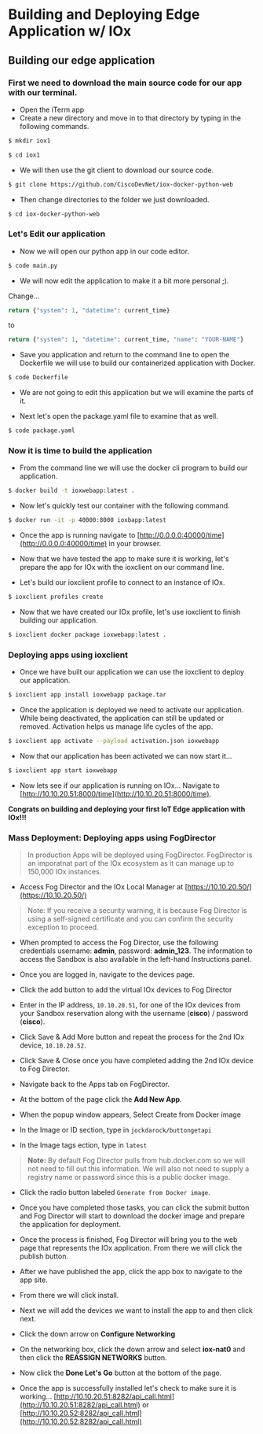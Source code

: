 # Building and Deploying Edge Application w/ IOx

## Building our edge application

### First we need to download the main source code for our app with our terminal.
* Open the iTerm app
* Create a new directory and move in to that directory by typing in the following commands.
```bash
$ mkdir iox1

$ cd iox1
```

* We will then use the git client to download our source code.
```bash
$ git clone https://github.com/CiscoDevNet/iox-docker-python-web
```

* Then change directories to the folder we just downloaded.

```bash
$ cd iox-docker-python-web
```

### Let's Edit our application
* Now we will open our python app in our code editor.

```bash
$ code main.py
```

* We will now edit the application to make it a bit more personal ;).

Change...
```python
return {"system": 1, "datetime": current_time}
```

to

```python
return {"system": 1, "datetime": current_time, "name": "YOUR-NAME"}
```

* Save you application and return to the command line to open the Dockerfile we will use to build our containerized application with Docker.

```bash
$ code Dockerfile
```

* We are not going to edit this application but we will examine the parts of it.

* Next let's open the package.yaml file to examine that as well.

```bash
$ code package.yaml
```

### Now it is time to build the application

* From the command line we will use the docker cli program to build our application.

```bash
$ docker build -t ioxwebapp:latest .
```

* Now let's quickly test our container with the following command.

```bash
$ docker run -it -p 40000:8000 ioxbapp:latest
```

* Once the app is running navigate to [http://0.0.0.0:40000/time](http://0.0.0.0:40000/time) in your browser.

* Now that we have tested the app to make sure it is working, let's prepare the app for IOx with the ioxclient on our command line.

* Let's build our ioxclient profile to connect to an instance of IOx.

```bash
$ ioxclient profiles create
```

* Now that we have created our IOx profile, let's use ioxclient to finish building our application.

```bash
$ ioxclient docker package ioxwebapp:latest .
```

### Deploying apps using ioxclient

* Once we have built our application we can use the ioxclient to deploy our application.

```bash
$ ioxclient app install ioxwebapp package.tar
```

* Once the application is deployed we need to activate our application.  While being deactivated, the application can still be updated or removed.  Activation helps us manage life cycles of the app.

```bash
$ ioxclient app activate --payload activation.json ioxwebapp
```

* Now that our application has been activated we can now start it...

```bash
$ ioxclient app start ioxwebapp
```

* Now lets see if our application is running on IOx... Navigate to [http://10.10.20.51:8000/time](http://10.10.20.51:8000/time).

**Congrats on building and deploying your first IoT Edge application with IOx!!!**

### Mass Deployment: Deploying apps using FogDirector

> In production Apps will be deployed using FogDirector.  FogDirector is an imporatnat part of the IOx ecosystem as it can manage up to 150,000 IOx instances.

* Access Fog Director and the IOx Local Manager at [https://10.10.20.50/](https://10.10.20.50/)

> Note: If you receive a security warning, it is because Fog Director is using a self-signed certificate and you can confirm the security exception to proceed.

* When prompted to access the Fog Director, use the following credentials username: **admin**, password: **admin_123**.  The information to access the Sandbox is also available in the left-hand Instructions panel.

* Once you are logged in, navigate to the devices page.

* Click the add button to add the virtual IOx devices to Fog Director


* Enter in the IP address, `10.10.20.51`, for one of the IOx devices from your Sandbox reservation along with the username (**cisco**) / password (**cisco**).

* Click Save & Add More button and repeat the process for the 2nd IOx device, `10.10.20.52`.

* Click Save & Close once you have completed adding the 2nd IOx device to Fog Director.

* Navigate back to the Apps tab on FogDirector.

* At the bottom of the page click the **Add New App**.

* When the popup window appears, Select Create from Docker image

* In the Image or ID section, type in `jockdarock/buttongetapi`

* In the Image tags ection, type in `latest`

>**Note:** By default Fog Director pulls from hub.docker.com so we will not need to fill out this information.  We will also not need to supply a registry name or password since this is a public docker image.

* Click the radio button labeled `Generate from Docker image`.

* Once you have completed those tasks, you can click the submit button and Fog Director will start to download the docker image and prepare the application for deployment.

* Once the process is finished, Fog Director will bring you to the web page that represents the IOx application. From there we will click the publish button.

* After we have published the app, click the app box to navigate to the app site.

* From there we will click install.

* Next we will add the devices we want to install the app to and then click next.

* Click the down arrow on **Configure Networking**

* On the networking box, click the down arrow and select **iox-nat0** and then click the **REASSIGN NETWORKS** button.

* Now click the **Done Let's Go** button at the bottom of the page.

* Once the app is successfully installed let's check to make sure it is working... [http://10.10.20.51:8282/api_call.html](http://10.10.20.51:8282/api_call.html) or [http://10.10.20.52:8282/api_call.html](http://10.10.20.52:8282/api_call.html)





